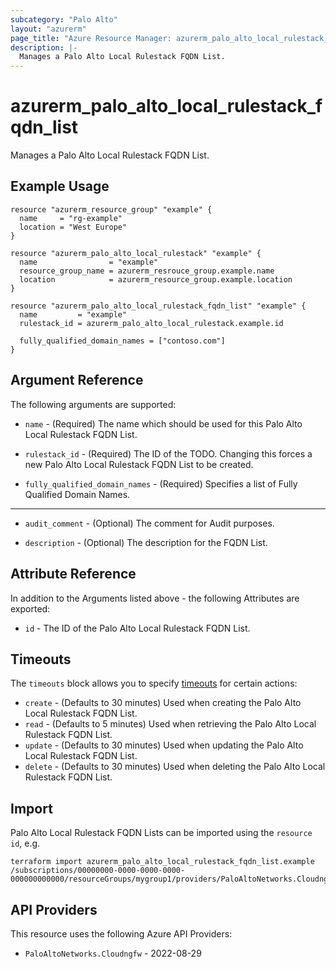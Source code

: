 ```yaml
---
subcategory: "Palo Alto"
layout: "azurerm"
page_title: "Azure Resource Manager: azurerm_palo_alto_local_rulestack_fqdn_list"
description: |-
  Manages a Palo Alto Local Rulestack FQDN List.
---
```


# azurerm_palo_alto_local_rulestack_fqdn_list

Manages a Palo Alto Local Rulestack FQDN List.

## Example Usage

```hcl
resource "azurerm_resource_group" "example" {
  name     = "rg-example"
  location = "West Europe"
}

resource "azurerm_palo_alto_local_rulestack" "example" {
  name                = "example"
  resource_group_name = azurerm_resrouce_group.example.name
  location            = azurerm_resource_group.example.location
}

resource "azurerm_palo_alto_local_rulestack_fqdn_list" "example" {
  name         = "example"
  rulestack_id = azurerm_palo_alto_local_rulestack.example.id

  fully_qualified_domain_names = ["contoso.com"]
}
```

## Argument Reference

The following arguments are supported:

* `name` - (Required) The name which should be used for this Palo Alto Local Rulestack FQDN List.

* `rulestack_id` - (Required) The ID of the TODO. Changing this forces a new Palo Alto Local Rulestack FQDN List to be created.

* `fully_qualified_domain_names` - (Required) Specifies a list of Fully Qualified Domain Names.

---

* `audit_comment` - (Optional) The comment for Audit purposes.

* `description` - (Optional) The description for the FQDN List.

## Attribute Reference

In addition to the Arguments listed above - the following Attributes are exported: 

* `id` - The ID of the Palo Alto Local Rulestack FQDN List.

## Timeouts

The `timeouts` block allows you to specify [timeouts](https://developer.hashicorp.com/terraform/language/resources/configure#define-operation-timeouts) for certain actions:

* `create` - (Defaults to 30 minutes) Used when creating the Palo Alto Local Rulestack FQDN List.
* `read` - (Defaults to 5 minutes) Used when retrieving the Palo Alto Local Rulestack FQDN List.
* `update` - (Defaults to 30 minutes) Used when updating the Palo Alto Local Rulestack FQDN List.
* `delete` - (Defaults to 30 minutes) Used when deleting the Palo Alto Local Rulestack FQDN List.

## Import

Palo Alto Local Rulestack FQDN Lists can be imported using the `resource id`, e.g.

```shell
terraform import azurerm_palo_alto_local_rulestack_fqdn_list.example /subscriptions/00000000-0000-0000-0000-000000000000/resourceGroups/mygroup1/providers/PaloAltoNetworks.Cloudngfw/localRulestacks/myLocalRulestack/fqdnLists/myFQDNList1
```

## API Providers
<!-- This section is generated, changes will be overwritten -->
This resource uses the following Azure API Providers:

* `PaloAltoNetworks.Cloudngfw` - 2022-08-29
